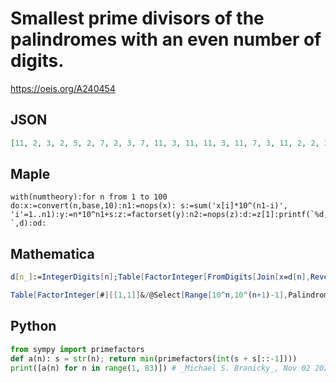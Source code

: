 # Smallest prime divisors of the palindromes with an even number of digits\.
https://oeis.org/A240454
## JSON
```JSON
[11, 2, 3, 2, 5, 2, 7, 2, 3, 7, 11, 3, 11, 11, 3, 11, 7, 3, 11, 2, 2, 2, 2, 2, 2, 2, 2, 2, 2, 3, 11, 11, 3, 11, 11, 3, 7, 11, 3, 2, 2, 2, 2, 2, 2, 2, 2, 2, 2, 5, 3, 5, 5, 3, 5, 5, 3, 5, 5, 2, 2, 2, 2, 2, 2, 2, 2, 2, 2, 7, 11, 3, 11, 11, 3, 11, 7, 3, 11, 2, 2, 2]
```
## Maple
```Maple
with(numtheory):for n from 1 to 100 do:x:=convert(n,base,10):n1:=nops(x): s:=sum('x[i]*10^(n1-i)', 'i'=1..n1):y:=n*10^n1+s:z:=factorset(y):n2:=nops(z):d:=z[1]:printf(`%d, `,d):od:
```
## Mathematica
```Mathematica
d[n_]:=IntegerDigits[n];Table[FactorInteger[FromDigits[Join[x=d[n],Reverse[x]]]][[1,1]],{n,1,100}]
```
```Mathematica
Table[FactorInteger[#][[1,1]]&/@Select[Range[10^n,10^(n+1)-1],PalindromeQ],{n,1,3,2}]//Flatten (* _Harvey P. Dale_, Jul 19 2021 *)
```
## Python
```Python
from sympy import primefactors
def a(n): s = str(n); return min(primefactors(int(s + s[::-1])))
print([a(n) for n in range(1, 83)]) # _Michael S. Branicky_, Nov 02 2021
```
